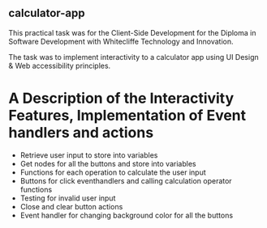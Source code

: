 ## calculator-app

This practical task was for the Client-Side Development for the Diploma in Software Development with Whitecliffe Technology and Innovation.

The task was to implement interactivity to a calculator app using UI Design & Web accessibility principles.

# A Description of the Interactivity Features, Implementation of Event handlers and actions
- Retrieve user input to store into variables
- Get nodes for all the buttons and store into variables
- Functions for each operation to calculate the user input
- Buttons for click eventhandlers and calling calculation operator functions
- Testing for invalid user input
- Close and clear button actions
- Event handler for changing background color for all the buttons
